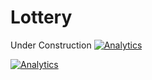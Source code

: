 # Lottery

Under Construction
[![Analytics](https://ga-beacon.appspot.com/UA-104411338-1/seamonkeysurf/readme?pixel)](https://github.com/seamonkeysurf/Lottery)

[![Analytics](https://ga-beacon.appspot.com/UA-104411338-2/Lottery/readme?pixel)](https://github.com/igrigorik/ga-beacon)

